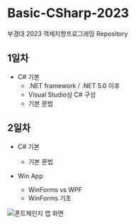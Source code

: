 # Basic-CSharp-2023
부경대 2023 객체지향프로그래밍 Repository

## 1일차
- C# 기본
	- .NET framework / .NET 5.0 이후
	- Visual Studio상 C# 구성
	- 기본 문법
	
## 2일차
- C# 기본
	- 기본 문법
	
- Win App
	- WinForms vs WPF
	- WinForms 기초

![폰트체인지 앱 화면]([https://github.com/Park-JuHyeon/Basic-CSharp-2023/image/FontChangeApp.png?raw=true](https://github.com/Park-JuHyeon/Basic-CSharp-2023/blob/main/image/FontChangeApp.png?raw=true))
